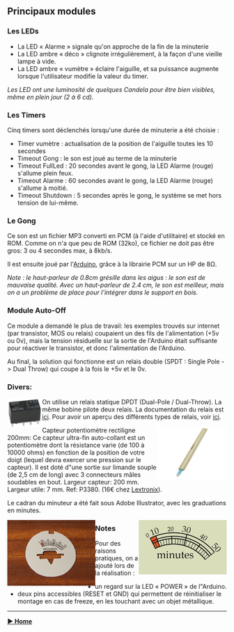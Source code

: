 ## Principaux modules

### Les LEDs

- La LED « Alarme » signale qu'on approche de la fin de la minuterie
- La LED ambre « déco » clignote irrégulièrement, à la façon d'une vieille lampe à vide.
- La LED ambre « vumètre » éclaire l'aiguille, et sa puissance augmente lorsque l'utilisateur modifie la valeur du timer.

_Les LED ont une luminosité de quelques Candela pour être bien visibles, même en plein jour (2 à 6 cd)._

### Les Timers

Cinq timers sont déclenchés lorsqu&#39;une durée de minuterie a été choisie :

- Timer vumètre : actualisation de la position de l&#39;aiguille toutes les 10 secondes
- Timeout Gong : le son est joué au terme de la minuterie
- Timeout FullLed : 20 secondes avant le gong, la LED Alarme (rouge) s&#39;allume plein feux.
- Timeout Alarme : 60 secondes avant le gong, la LED Alarme (rouge) s&#39;allume à moitié.
- Timeout Shutdown : 5 secondes après le gong, le système se met hors tension de lui-même.

### Le Gong

Ce son est un fichier MP3 converti en PCM (à l'aide d'utilitaire) et stocké en ROM. Comme on n'a que peu de ROM (32ko), ce fichier ne doit pas être gros: 3 ou 4 secondes max, à 8kb/s.

Il est ensuite joué par l'[Arduino](../ArduinoProMini-pinout.png), grâce à la librairie PCM sur un HP de 8Ω.

_Note : le haut-parleur de 0.8cm grésille dans les aigus : le son est de mauvaise qualité. Avec un haut-parleur de 2.4 cm, le son est meilleur, mais on a un problème de place pour l&#39;intégrer dans le support en bois._

### Module Auto-Off

Ce module a demandé le plus de travail: les exemples trouvés sur internet (par transistor, MOS ou relais) coupaient un des fils de l'alimentation (+5v ou 0v), mais la tension résiduelle sur la sortie de l'Arduino était suffisante pour réactiver le transistor, et donc l'alimentation de l'Arduino.

Au final, la solution qui fonctionne est un relais double (SPDT : Single Pole -&gt; Dual Throw) qui coupe à la fois le +5v et le 0v.

### Divers:

<img src="../images/omron-dpdt.png" width="80" align="left"/> On utilise un relais statique DPDT (Dual-Pole / Dual-Throw). La même bobine pilote deux relais. La documentation du relais est [ici](../HFD4_relay.pdf). Pour avoir un aperçu  des différents types de relais, voir [ici](https://www.astuces-pratiques.fr/electronique/le-relais-principe-de-fonctionnement).

<img src="../images/potentiometre.png" width="160" align="right"/> Capteur potentiomètre rectiligne 200mm: Ce capteur ultra-fin auto-collant est un potentiomètre dont la résistance varie (de 100 à 10000 ohms) en fonction de la position de votre doigt (lequel devra exercer une pression sur le capteur). Il est doté d"une sortie sur limande souple (de 2,5 cm de long) avec 3 connecteurs mâles soudables en bout. Largeur capteur: 200 mm. Largeur utile: 7 mm. Ref: P3380. (16€ chez [Lextronix](http://www.lextronic.fr/P3290-capteur-potentiometre-rectiligne-100-mm.html)).

Le cadran du minuteur a été fait sous Adobe Illustrator, avec les graduations en minutes.

<p>
<img src="../images/cadran-1.png" width="40%" align="left"/> 
<img src="../images/cadran-2.png" width="40%" align="right"/> 
</p>

### Notes

Pour des raisons pratiques, on a ajouté lors de la réalisation :
- un regard sur la LED « POWER » de  l"Arduino.
- deux pins accessibles (RESET et GND) qui permettent de réinitialiser le montage en cas de freeze, en les touchant avec un objet métallique.

------

**[► Home](../index.md)**
